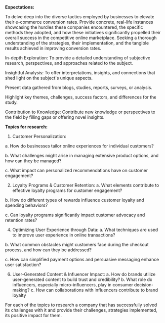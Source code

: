 **Expectations:**

To delve deep into the diverse tactics employed by businesses to elevate their e-commerce conversion rates. 
Provide concrete, real-life instances showcasing the hurdles these companies encountered, the specific methods they adopted, and how these initiatives significantly propelled their overall success in the competitive online marketplace. Seeking a thorough understanding of the strategies, their implementation, and the tangible results achieved in improving conversion rates.

In-depth Exploration: To provide a detailed understanding of subjective research, perspectives, and approaches related to the subject.

Insightful Analysis: To offer interpretations, insights, and connections that shed light on the subject's unique aspects.

Present data gathered from blogs, studies, reports, surveys, or analysis.

Highlight key themes, challenges, success factors, and differences for the study.

Contribution to Knowledge: Contribute new knowledge or perspectives to the field by filling gaps or offering novel insights.

**Topics for research:**

1. Customer Personalization:

  a. How do businesses tailor online experiences for individual customers?
  
  b. What challenges might arise in managing extensive product options, and how can they be managed?
  
  c. What impact can personalized recommendations have on customer engagement?
  
2. Loyalty Programs & Customer Retention:
  a. What elements contribute to effective loyalty programs for customer engagement?

  b. How do different types of rewards influence customer loyalty and spending behaviors?
  
  c. Can loyalty programs significantly impact customer advocacy and retention rates?

4. Optimizing User Experience through Data:
  a. What techniques are used to improve user experience in online transactions?

  b. What common obstacles might customers face during the checkout process, and how can they be addressed?
  
  c. How can simplified payment options and persuasive messaging enhance user satisfaction?

6. User-Generated Content & Influencer Impact:
  a. How do brands utilize user-generated content to build trust and credibility?
  b. What role do influencers, especially micro-influencers, play in consumer decision-making?
  c. How can collaborations with influencers contribute to brand loyalty

For each of the topics to research a company that has successfully solved its challenges with it and provide their challenges, strategies implemented, its positive impact for them.
